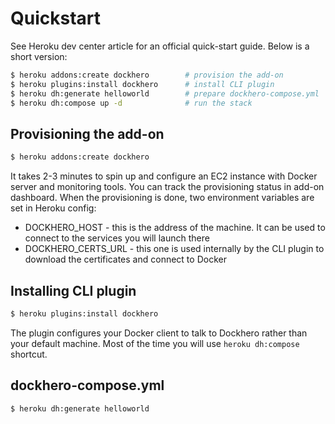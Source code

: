 # Quickstart

See Heroku dev center article for an official quick-start guide. Below is a short version:

```bash
$ heroku addons:create dockhero        # provision the add-on
$ heroku plugins:install dockhero      # install CLI plugin
$ heroku dh:generate helloworld        # prepare dockhero-compose.yml
$ heroku dh:compose up -d              # run the stack  
```

## Provisioning the add-on

```bash
$ heroku addons:create dockhero
```

It takes 2-3 minutes to spin up and configure an EC2 instance with Docker server and monitoring tools. You can track the provisioning status in add-on dashboard. When the provisioning is done, two environment variables are set in Heroku config:

* DOCKHERO\_HOST - this is the address of the machine. It can be used to connect to the services you will launch there
* DOCKHERO\_CERTS\_URL - this one is used internally by the CLI plugin to download the certificates and connect to Docker

## Installing CLI plugin

```bash
$ heroku plugins:install dockhero
```

The plugin configures your Docker client to talk to Dockhero rather than your default machine. Most of the time you will use `heroku dh:compose` shortcut.


## dockhero-compose.yml

```bash
$ heroku dh:generate helloworld 
```
